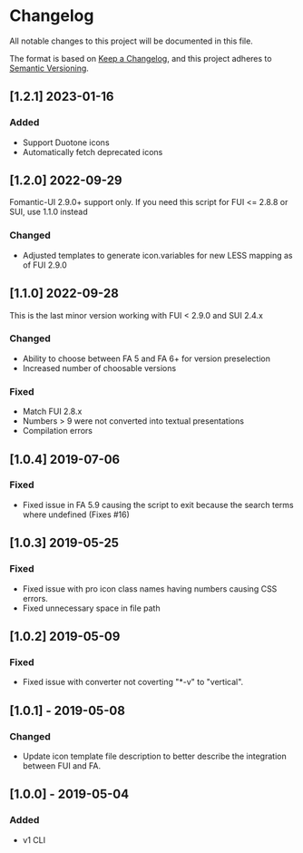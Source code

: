 # Changelog
All notable changes to this project will be documented in this file.

The format is based on [Keep a Changelog](https://keepachangelog.com/en/1.0.0/),
and this project adheres to [Semantic Versioning](https://semver.org/spec/v2.0.0.html).

## [1.2.1] 2023-01-16

### Added
- Support Duotone icons
- Automatically fetch deprecated icons

## [1.2.0] 2022-09-29

Fomantic-UI 2.9.0+ support only. If you need this script for FUI <= 2.8.8 or SUI, use 1.1.0 instead

### Changed
- Adjusted templates to generate icon.variables for new LESS mapping as of FUI 2.9.0

## [1.1.0] 2022-09-28

This is the last minor version working with FUI < 2.9.0 and SUI 2.4.x

### Changed
- Ability to choose between FA 5 and FA 6+ for version preselection
- Increased number of choosable versions

### Fixed
- Match FUI 2.8.x
- Numbers > 9 were not converted into textual presentations
- Compilation errors

## [1.0.4] 2019-07-06
### Fixed
- Fixed issue in FA 5.9 causing the script to exit because the search terms where undefined (Fixes #16)

## [1.0.3] 2019-05-25
### Fixed
- Fixed issue with pro icon class names having numbers causing CSS errors.
- Fixed unnecessary space in file path

## [1.0.2] 2019-05-09
### Fixed
- Fixed issue with converter not coverting "*-v" to "vertical".

## [1.0.1] - 2019-05-08
### Changed
- Update icon template file description to better describe the integration between FUI and FA.

## [1.0.0] - 2019-05-04
### Added
- v1 CLI
